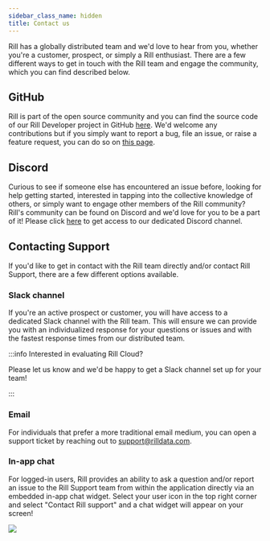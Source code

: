 ```yaml
---
sidebar_class_name: hidden
title: Contact us
---
```


Rill has a globally distributed team and we'd love to hear from you, whether you're a customer, prospect, or simply a Rill enthusiast. There are a few different ways to get in touch with the Rill team and engage the community, which you can find described below.

## GitHub

Rill is part of the open source community and you can find the source code of our Rill Developer project in GitHub [here](https://github.com/rilldata/rill). We'd welcome any contributions but if you simply want to report a bug, file an issue, or raise a feature request, you can do so on [this page](https://github.com/rilldata/rill/issues).

## Discord

Curious to see if someone else has encountered an issue before, looking for help getting started, interested in tapping into the collective knowledge of others, or simply want to engage other members of the Rill community? Rill's community can be found on Discord and we'd love for you to be a part of it! Please click [here](https://bit.ly/3bbcSl9) to get access to our dedicated Discord channel.

## Contacting Support
If you'd like to get in contact with the Rill team directly and/or contact Rill Support, there are a few different options available.

### Slack channel

If you're an active prospect or customer, you will have access to a dedicated Slack channel with the Rill team. This will ensure we can provide you with an individualized response for your questions or issues and with the fastest response times from our distributed team.

:::info Interested in evaluating Rill Cloud?

Please let us know and we'd be happy to get a Slack channel set up for your team!

:::

### Email

For individuals that prefer a more traditional email medium, you can open a support ticket by reaching out to support@rilldata.com. 

### In-app chat

For logged-in users, Rill provides an ability to ask a question and/or report an issue to the Rill Support team from within the application directly via an embedded in-app chat widget. Select your user icon in the top right corner and select "Contact Rill support" and a chat widget will appear on your screen!


<img src = '/img/contact/rill-developer-chat.png' class='rounded-gif' />
<br />
